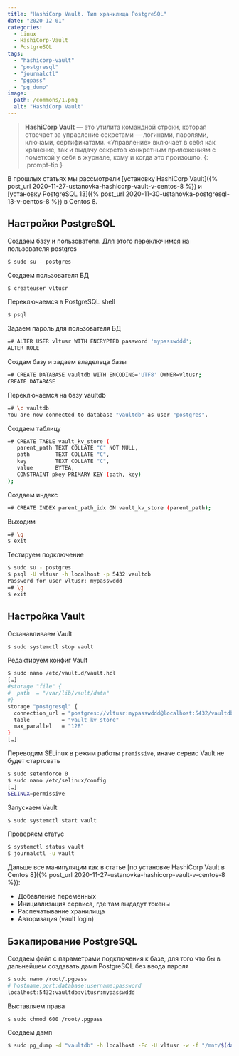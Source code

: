 ```yaml
---
title: "HashiCorp Vault. Тип хранилища PostgreSQL"
date: "2020-12-01"
categories: 
  - Linux
  - HashiCorp-Vault
  - PostgreSQL
tags: 
  - "hashicorp-vault"
  - "postgresql"
  - "journalctl"
  - "pgpass"
  - "pg_dump"
image:
  path: /commons/1.png
  alt: "HashiCorp Vault"
---
```


> **HashiCorp Vault** — это утилита командной строки, которая отвечает за управление секретами — логинами, паролями, ключами, сертификатами. «Управление» включает в себя как хранение, так и выдачу секретов конкретным приложениям с пометкой у себя в журнале, кому и когда это произошло.
{: .prompt-tip }

В прошлых статьях мы рассмотрели [установку HashiCorp Vault]({% post_url 2020-11-27-ustanovka-hashicorp-vault-v-centos-8 %}) и [установку PostgreSQL 13]({% post_url 2020-11-30-ustanovka-postgresql-13-v-centos-8 %}) в Centos 8.

## Настройки PostgreSQL

Создаем базу и пользователя. Для этого переключимся на пользователя postgres

```sh
$ sudo su - postgres
```

Создаем пользователя БД

```sh
$ createuser vltusr
```

Переключаемся в PostgreSQL shell

```sh
$ psql
```

Задаем пароль для пользователя БД

```sh
=# ALTER USER vltusr WITH ENCRYPTED password 'mypasswddd';
ALTER ROLE
```

Создам базу и задаем владельца базы

```sh
=# CREATE DATABASE vaultdb WITH ENCODING='UTF8' OWNER=vltusr;
CREATE DATABASE
```

Переключаемся на базу vaultdb

```sh
=# \c vaultdb
You are now connected to database "vaultdb" as user "postgres".
```

Создаем таблицу

```sh
=# CREATE TABLE vault_kv_store (
   parent_path TEXT COLLATE "C" NOT NULL,
   path        TEXT COLLATE "C",
   key         TEXT COLLATE "C",
   value       BYTEA,
   CONSTRAINT pkey PRIMARY KEY (path, key)
);
```

Создаем индекс

```sh
=# CREATE INDEX parent_path_idx ON vault_kv_store (parent_path);
```

Выходим

```sh
=# \q
$ exit
```

Тестируем подключение

```sh
$ sudo su - postgres
$ psql -U vltusr -h localhost -p 5432 vaultdb
Password for user vltusr: mypasswddd
=# \q
$ exit
```

## Настройка Vault

Останавливаем Vault

```sh
$ sudo systemctl stop vault
```

Редактируем конфиг Vault

```sh
$ sudo nano /etc/vault.d/vault.hcl
[…]
#storage "file" {
#  path  = "/var/lib/vault/data"
#}
storage "postgresql" {
  connection_url = "postgres://vltusr:mypasswddd@localhost:5432/vaultdb?sslmode=disable"
  table          = "vault_kv_store"
  max_parallel   = "128"
}
[…]
```

Переводим SELinux в режим работы `premissive`, иначе сервис Vault не будет стартовать

```sh
$ sudo setenforce 0
$ sudo nano /etc/selinux/config
[…]
SELINUX=permissive
```

Запускаем Vault

```sh
$ sudo systemctl start vault
```

Проверяем статус

```sh
$ systemctl status vault
$ journalctl -u vault
```

Дальше все манипуляции как в статье [по установке HashiCorp Vault в Centos 8]({% post_url 2020-11-27-ustanovka-hashicorp-vault-v-centos-8 %}):

- Добавление переменных
- Инициализация сервиса, где там выдадут токены
- Распечатывание хранилища
- Авторизация (vault login)

## Бэкапирование PostgreSQL

Создаем файл с параметрами подключения к базе, для того что бы в дальнейшем создавать дамп PostgreSQL без ввода пароля

```sh
$ sudo nano /root/.pgpass
# hostname:port:database:username:password
localhost:5432:vaultdb:vltusr:mypasswddd
```

Выставляем права

```sh
$ sudo chmod 600 /root/.pgpass
```

Создаем дамп

```sh
$ sudo pg_dump -d "vaultdb" -h localhost -Fc -U vltusr -w -f "/mnt/$(date +%Y%m%d_%H%M%S)_vaultdb.dump"
```
